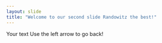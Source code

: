 ```yaml
---
layout: slide
title: "Welcome to our second slide Randowitz the best!"
---
```

Your text
Use the left arrow to go back!
